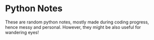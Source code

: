 # Python Notes   

These are random python notes, mostly made during coding progress, hence messy and personal. However, they might be also useful for wandering eyes! 